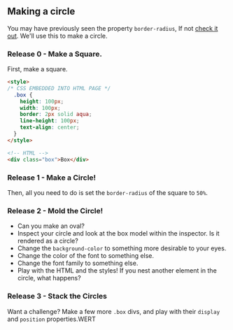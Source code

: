 ## Making a circle

You may have previously seen the property `border-radius`, If not [check it out](http://cssreference.io/property/border-radius/). We'll use this to make a circle.

### Release 0 - Make a Square.
First, make a square.

```HTML
<style>
/* CSS EMBEDDED INTO HTML PAGE */
  .box {
    height: 100px;
    width: 100px;
    border: 2px solid aqua;
    line-height: 100px;
    text-align: center;
  }
</style>

<!-- HTML -->
<div class="box">Box</div>
```

### Release 1 - Make a Circle!
Then, all you need to do is set the `border-radius` of the square to `50%`.

### Release 2 - Mold the Circle!
* Can you make an oval?
* Inspect your circle and look at the box model within the inspector. Is it rendered as a circle?
* Change the `background-color` to something more desirable to your eyes.
* Change the color of the font to something else.
* Change the font family to something else.
* Play with the HTML and the styles! If you nest another element in the circle, what happens?
### Release 3 - Stack the Circles
Want a challenge? Make a few more `.box` divs, and play with their `display` and `position` properties.WERT